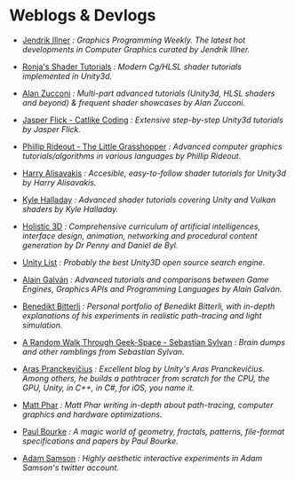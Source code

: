 Weblogs & Devlogs
======

* [Jendrik Illner](https://www.jendrikillner.com/post/)
_: Graphics Programming Weekly. The latest hot developments in Computer Graphics curated by Jendrik Illner._

* [Ronja's Shader Tutorials](https://www.ronja-tutorials.com/)
_: Modern Cg/HLSL shader tutorials implemented in Unity3d._

* [Alan Zucconi](https://www.alanzucconi.com/)
_: Multi-part advanced tutorials (Unity3d, HLSL shaders and beyond) & frequent shader showcases by Alan Zucconi._

* [Jasper Flick - Catlike Coding](https://catlikecoding.com/)
_: Extensive step-by-step Unity3d tutorials by Jasper Flick._

* [Phillip Rideout - The Little Grasshopper](https://prideout.net/)
_: Advanced computer graphics tutorials/algorithms in various languages by Phillip Rideout._

* [Harry Alisavakis](http://halisavakis.com/)
_: Accesible, easy-to-follow shader tutorials for Unity3d by Harry Alisavakis._

* [Kyle Halladay](http://kylehalladay.com/archive.html)
_: Advanced shader tutorials covering Unity and Vulkan shaders by Kyle Halladay._

* [Holistic 3D](https://holistic3d.com/)
_: Comprehensive curriculum of artificial intelligences, interface design, animation, networking and procedural content generation by Dr Penny and Daniel de Byl._

* [Unity List](https://unitylist.com/)
_: Probably the best Unity3D open source search engine._

* [Alain Galván](https://alain.xyz/blog)
_: Advanced tutorials and comparisons between Game Engines, Graphics APIs and Programming Languages by Alain Galván._

* [Benedikt Bitterli](https://benedikt-bitterli.me/portfolio.html)
_: Personal portfolio of Benedikt Bitterli, with in-depth explanations of his experiments in realistic path-tracing and light simulation._

* [A Random Walk Through Geek-Space - Sebastian Sylvan](https://www.sebastiansylvan.com/)
_:  Brain dumps and other ramblings from Sebastian Sylvan._

* [Aras Pranckevičius](https://aras-p.info/)
_: Excellent blog by Unity's Aras Pranckevičius. Among others, he builds a pathtracer from scratch for the CPU, the GPU, Unity, in C++, in C#, for iOS, you name it._

* [Matt Phar](https://pharr.org/matt/blog/)
_: Matt Phar writing in-depth about path-tracing, computer graphics and hardware optimizations._

* [Paul Bourke](http://paulbourke.net/)
_: A magic world of geometry, fractals, patterns, file-format specifications and papers by Paul Bourke._

* [Adam Samson](https://twitter.com/adamshmamshon)
_: Highly aesthetic interactive experiments in Adam Samson's twitter account._

